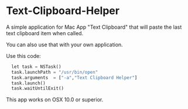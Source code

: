 # Text-Clipboard-Helper
A simple application for Mac App "Text Clipboard" that will paste the last text clipboard item when called.

You can also use that with your own application.

Use this code:
```python
  let task = NSTask()
  task.launchPath = "/usr/bin/open"
  task.arguments  = ["-a","Text Clipboard Helper"]
  task.launch()
  task.waitUntilExit()
  ```

This app works on OSX 10.0 or superior.
